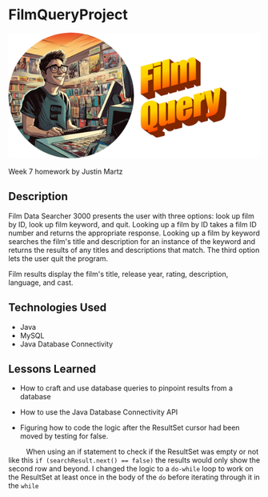 # FilmQueryProject

![](./film-query.png)

Week 7 homework by Justin Martz

## Description

Film Data Searcher 3000 presents the user with three options: look up film by ID, look up film keyword, and quit. Looking up a film by ID takes a film ID number and returns the appropriate response. Looking up a film by keyword searches the film's title and description for an instance of the keyword and returns the results of any titles and descriptions that match. The third option lets the user quit the program.

Film results display the film's title, release year, rating, description, language, and cast.

## Technologies Used

- Java
- MySQL
- Java Database Connectivity 

## Lessons Learned

- How to craft and use database queries to pinpoint results from a database

- How to use the Java Database Connectivity API

- Figuring how to code the logic after the ResultSet cursor had been moved by testing for false.

&nbsp;&nbsp;&nbsp;&nbsp;&nbsp;&nbsp;&nbsp;&nbsp;&nbsp;When using an if statement to check if the ResultSet was empty or not like this `if (searchResult.next() == false)` the results would only show the second row and beyond. I changed the logic to a `do-while` loop to work on the ResultSet at least once in the body of the `do` before iterating through it in the `while`